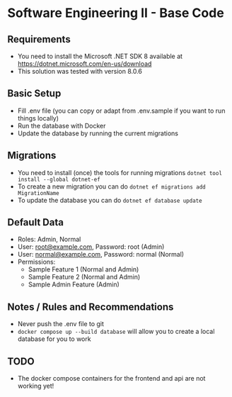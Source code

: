 # Software Engineering II - Base Code #

## Requirements ## 

 * You need to install the Microsoft .NET SDK 8 available at https://dotnet.microsoft.com/en-us/download
 * This solution was tested with version 8.0.6

## Basic Setup ## 

 * Fill .env file (you can copy or adapt from .env.sample if you want to run things locally)
 * Run the database with Docker
 * Update the database by running the current migrations 

## Migrations ##

 * You need to install (once) the tools for running migrations `dotnet tool install --global dotnet-ef`
 * To create a new migration you can do `dotnet ef migrations add MigrationName`
 * To update the database you can do `dotnet ef database update`

## Default Data ##

 * Roles: Admin, Normal
 * User: root@example.com, Password: root (Admin)
 * User: normal@example.com, Password: normal (Normal)
 * Permissions:
   * Sample Feature 1 (Normal and Admin)
   * Sample Feature 2 (Normal and Admin)
   * Sample Admin Feature (Admin)

## Notes / Rules and Recommendations ##

 * Never push the .env file to git
 * `docker compose up --build database` will allow you to create a local database for you to work

## TODO ##

 * The docker compose containers for the frontend and api are not working yet!